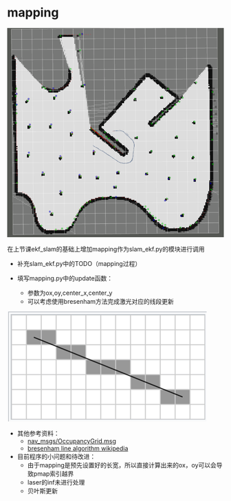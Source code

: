 # mapping

![mapping](images/c11.png)

在上节课ekf_slam的基础上增加mapping作为slam_ekf.py的模块进行调用

* 补充slam_ekf.py中的TODO（mapping过程）

* 填写mapping.py中的update函数：
  * 参数为ox,oy,center_x,center_y
  * 可以考虑使用bresenham方法完成激光对应的线段更新

![bresenham](images/c11_1.png)

* 其他参考资料：
  * [nav_msgs/OccupancyGrid.msg](http://docs.ros.org/kinetic/api/nav_msgs/html/msg/OccupancyGrid.html)
  * [bresenham line algorithm wikipedia](https://en.wikipedia.org/wiki/Bresenham%27s_line_algorithm)
* 目前程序的小问题和待改进：
  * 由于mapping是预先设置好的长宽，所以直接计算出来的ox，oy可以会导致pmap索引越界
  * laser的inf未进行处理
  * 贝叶斯更新